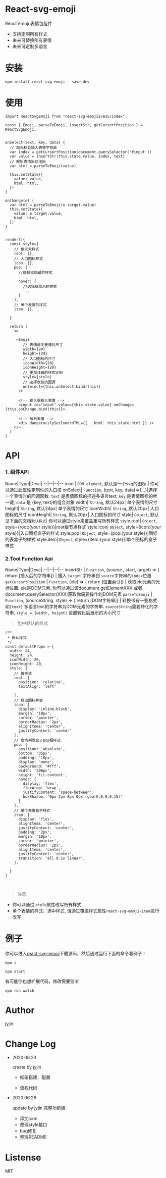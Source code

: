 # React-svg-emoji

React emoji 表情包组件 

- 支持定制所有样式
- 未来可替换所有表情
- 未来可定制多语言

# 安装
```
npm install react-svg-emoji --save-dev
```
# 使用
```
import ReactSvgEmoji from "react-svg-emojis/es5/index";

const { Emoji, parseToEmoji, insertStr, getCursortPosition } = ReactSvgEmoji;


onSelect(text, key, data) {
  // 向光标处插入表情字符串
  var index = getCursortPosition(document.querySelector('#input'))
  var value = insertStr(this.state.value, index, text)
  // 解析表情串以渲染
  var html = parseToEmoji(value)

  this.setState({
    value: value,
    html: html,
  })
}

onChange(e) {
  var html = parseToEmoji(e.target.value)
  this.setState({
    value: e.target.value,
    html: html,
  })
}


render(){
  const style={
    // 根元素样式
    root: {},
    // 入口图标样式
    icon: {},
    pop: {
      //选择框隐藏的样式
      ...,
      hover: {
        //选择框展示的样式
        ...
      }
    },
    // 单个表情的样式
    item: {},

  }

  return (
    <>
      
     <Emoji
        // 表情框中表情的尺寸
        width={24}
        height={24}
        // 入口图标的尺寸
        iconWidth={20}
        iconHeight={20}
        // 更加详细的样式定制
        style={style}
        // 选择表情的回调
        onSelect={this.onSelect.bind(this)}
      />

      <!-- 输入框输入表情 -->
      <input id="input" value={this.state.value} onChange={this.onChange.bind(this)}>

      <!-- 解析表情 -->
      <div dangerouslySetInnerHTML={{ __html: this.state.html }} />
    </>
  )
}
```

# API

### 1. 组件API


Name|Type|Desc|
--|--|--|--
icon | `DOM element`, 默认是一个svg的图标 | 你可以通过此属性定制你的入口按
onSelect| `Function`, (text, key, data)=>{...}|选择一个表情时的回调函数. `text` 是表情图标的描述多语言text, `key` 是表情图标的唯一键, `data` 是 {key, text}的组合对象
width| `String`, 默认24px| 单个表情的尺寸
height| `String`, 默认24px| 单个表情的尺寸
iconWidth| `String`, 默认20px| 入口图标的尺寸
iconHeight| `String`, 默认20px| 入口图标的尺寸 
style| `Object`, 默认见下面的文档`默认样式`| 你可以通过style来覆盖重写所有样式
style.root| `Object`, style={root:{your style}}|root根节点样式
style.icon| `Object`, style={icon:{your style}}|入口图标盒子的样式
style.pop| `Object`, style={pop:{your style}}|图标列表盒子的样式
style.item| `Object`, style={item:{your style}}|单个图标的盒子样式

### 2.Tool Function Api


Name|Type|Desc|
--|--|--|--
insertStr | `Function`, (source , start, target) => { return [插入后的字符串]} | 插入 `target` 字符串到 `source`字符串的`index`位置
`getCursortPosition` | `Function`, (ele) => { return [位置索引]} | 获取ele元素的光标位置. ele是DOM元素, 你可以通过该document.getElementXXX 或者document.querySelector(XXX)获取你需要操作的DOM元素
`parseToEmoji` | `Function`, (sourceString, style) => { return [DOM字符串]} | 转换带有一些格式如`[text]` 多语言text的字符串为DOM元素的字符串. `sourceString`需要转化的字符串, `style = {width, height}` 设置转化后展示的大小尺寸

> 包中默认的样式 

```
/**
 * 默认样式
 */
const defaultProps = {
  width: 24,
  height: 24,
  iconWidth: 20,
  iconHeight: 20,
  style: {
    // 根样式
    root: {
      position: 'relative',
      textAlign: 'left'

    },
    // 启动图标样式
    icon: {
      display: 'inline-block',
      margin: '10px',
      cursor: 'pointer',
      borderRadius: '2px',
      alignItems: 'center',
      justifyContent: 'center'
    },
    // 表情列表盒子pop框样式
    pop: {
      position: 'absolute',
      bottom: '35px',
      padding: '10px',
      display: 'none',
      background: '#fff',
      width: '390px',
      height: 'fit-content',
      hover: {
        display: 'flex',
        flexWrap: 'wrap',
        justifyContent: 'space-between',
        boxShadow: '0px 2px 8px 0px rgba(0,0,0,0.15)'
      }
    },
    // 单个表情盒子样式
    item: {
      display: 'flex',
      alignItems: 'center',
      justifyContent: 'center',
      padding: '2px',
      margin: '10px',
      cursor: 'pointer',
      borderRadius: '2px',
      alignItems: 'center',
      justifyContent: 'center',
      transition: 'all 0.1s linear',
    },

  }
}



```

> 注意
- 你可以通过 `style`属性改写所有样式
- 单个表情的样式、选中样式, 请通过覆盖样式属性`react-svg-emoji-item`进行改写

# 例子

你可以进入[react-svg-emoji](https://github.com/jyjin/react-svg-emoji)下载源码，然后通过运行下面的命令看例子：
```
npm i

npm start
```

有可能你也想扩展代码，修改需要监听

```
npm run watch
```

# Author

jyjin

# Change Log

- 2020.06.23 

  create by jyjin

  + 框架搭建、配置

  + 流程代码

- 2020.06.28 

  update by jyjin
  完整功能版
  + 添加icon
  + 整理style接口
  + bug修复
  + 整理README


# Listense
MIT